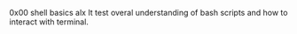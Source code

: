 0x00 shell basics alx
It test overal understanding of bash scripts and how to interact with terminal.
